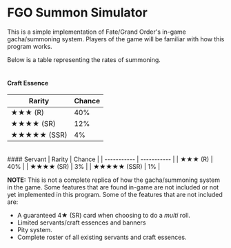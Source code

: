 # FGO Summon Simulator

This is a simple implementation of Fate/Grand Order's in-game gacha/summoning system. Players of the game will be familiar with how this program works. 

Below is a table representing the rates of summoning.
<br>
<br>
#### Craft Essence
| Rarity | Chance |
| ----------- | ----------- |
| ★★★ (R) | 40% |
| ★★★★ (SR) | 12% |
| ★★★★★ (SSR) | 4% |
<br>
#### Servant
| Rarity | Chance |
| ----------- | ----------- |
| ★★★ (R) | 40% |
| ★★★★ (SR) | 3% |
| ★★★★★ (SSR) | 1% |

<br>

**NOTE:** This is not a complete replica of how the gacha/summoning system in the game. Some features that are found in-game are not included or not yet implemented in this program. Some of the features that are not included are:
- A guaranteed 4★ (SR) card when choosing to do a *multi* roll.
- Limited servants/craft essences and banners 
- Pity system.
- Complete roster of all existing servants and craft essences.